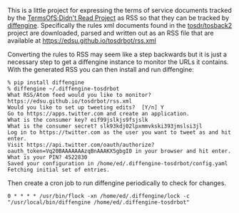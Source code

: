 This is a little project for expressing the terms of service documents tracked
by the [TermsOfS;Didn't Read Project](https://tosdr.org) as RSS so that they can
be tracked by [diffengine](https://github.com/docnow/diffengine). Specifically
the rules xml documents found in the
[tosdr/tosback2](https://github.com/tosdr/tosback2/tree/master/rules) project
are downloaded, parsed and written out as an RSS file that are available at
https://edsu.github.io/tosdrbot/rss.xml

Converting the rules to RSS may seem like a step backwards but it is just a
necessary step to get a diffengine instance to monitor the URLs it contains.
With the generated RSS you can then install and run diffengine:

```
% pip install diffengine
% diffengine ~/.diffengine-tosdrbot
What RSS/Atom feed would you like to monitor? https://edsu.github.io/tosdrbot/rss.xml
Would you like to set up tweeting edits?  [Y/n] Y
Go to https://apps.twitter.com and create an application.
What is the consumer key? eif99jslkjs9fsjslk 
What is the consumer secret? slk93kdj02lpxmmvkski393jmslsi3jl
Log in to https://twitter.com as the user you want to tweet as and hit enter.
Visit https://api.twitter.com/oauth/authorize?oauth_token=Vq20BAAAAAAAzqBnAAAKX5gbgI0 in your browser and hit enter.
What is your PIN? 4522830
Saved your configuration in /home/ed/.diffengine-tosdrbot/config.yaml
Fetching initial set of entries.
```

Then create a cron job to run diffengine periodically to check for changes.

```
0 * * * * /usr/bin/flock -xn /home/ed/.diffengine/lock -c "/usr/local/bin/diffengine /home/ed/.diffengine-tosdrbot"
```

